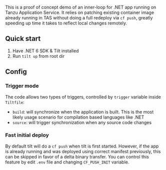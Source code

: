 This is a proof of concept demo of an inner-loop for .NET app running on Tanzu Application Service. It relies on patching existing container image already running in TAS without doing a full redeploy via `cf push`, greatly speeding up time it takes to reflect local changes remotely.

## Quick start

1. Have .NET 6 SDK & Tilt installed
2. Run `tilt up` from root dir

## Config

### Trigger mode

The code allows two types of triggers, controlled by `trigger` variable inside `Tiltfile`:

- `build`: will synchronize when the application is built. This is the most likely usage scenario for compilation based languages like .NET
- `source`: will trigger synchronization when any source code changes

### Fast initial deploy

By default tilt will do a `cf push` when tilt is first started. However, if the app is already running and was deployed using correct manifest previously, this can be skipped in favor of a delta binary transfer. You can control this feature by edit `.env` file and changing `CF_PUSH_INIT` variable. 

